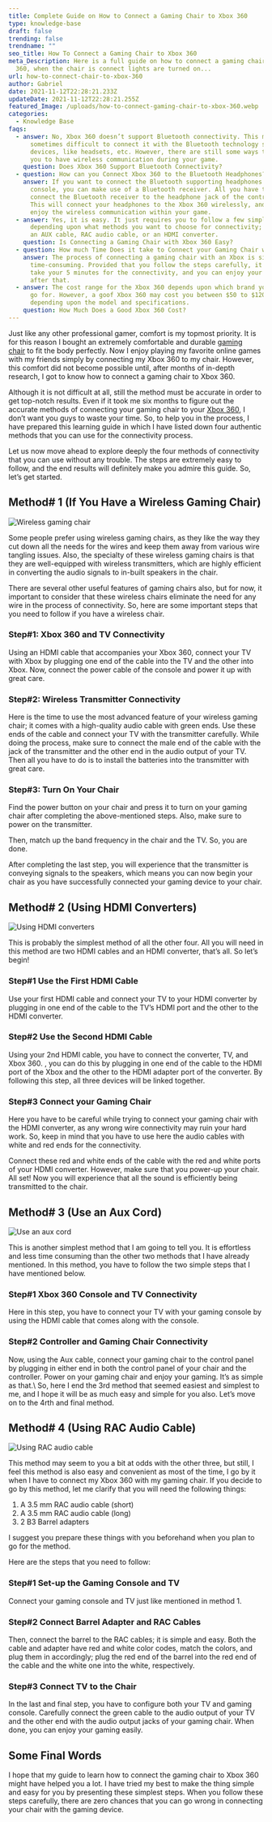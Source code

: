 ```yaml
---
title: Complete Guide on How to Connect a Gaming Chair to Xbox 360
type: knowledge-base
draft: false
trending: false
trendname: ""
seo_title: How To Connect a Gaming Chair to Xbox 360
meta_Description: Here is a full guide on how to connect a gaming chair to xbox
  360, when the chair is connect lights are turned on...
url: how-to-connect-chair-to-xbox-360
author: Gabriel
date: 2021-11-12T22:28:21.233Z
updateDate: 2021-11-12T22:28:21.255Z
featured_Image: /uploads/how-to-connect-gaming-chair-to-xbox-360.webp
categories:
  - Knowledge Base
faqs:
  - answer: No, Xbox 360 doesn’t support Bluetooth connectivity. This may explain it
      sometimes difficult to connect it with the Bluetooth technology supporting
      devices, like headsets, etc. However, there are still some ways that allow
      you to have wireless communication during your game.
    question: Does Xbox 360 Support Bluetooth Connectivity?
  - question: How can you Connect Xbox 360 to the Bluetooth Headphones?
    answer: If you want to connect the Bluetooth supporting headphones with the
      console, you can make use of a Bluetooth receiver. All you have to do is
      connect the Bluetooth receiver to the headphone jack of the controller.
      This will connect your headphones to the Xbox 360 wirelessly, and you can
      enjoy the wireless communication within your game.
  - answer: Yes, it is easy. It just requires you to follow a few simple steps
      depending upon what methods you want to choose for connectivity; by using
      an AUX cable, RAC audio cable, or an HDMI converter.
    question: Is Connecting a Gaming Chair with Xbox 360 Easy?
  - question: How much Time Does it take to Connect your Gaming Chair with Xbox 360?
    answer: The process of connecting a gaming chair with an Xbox is simple and less
      time-consuming. Provided that you follow the steps carefully, it will just
      take your 5 minutes for the connectivity, and you can enjoy your gaming
      after that.
  - answer: The cost range for the Xbox 360 depends upon which brand you choose to
      go for. However, a goof Xbox 360 may cost you between $50 to $120,
      depending upon the model and specifications.
    question: How Much Does a Good Xbox 360 Cost?
---
```

Just like any other professional gamer, comfort is my topmost priority. It is for this reason I bought an extremely comfortable and durable [gaming chair](https://gamingtechies.com/best-chair-for-short-people/) to fit the body perfectly. Now I enjoy playing my favorite online games with my friends simply by connecting my Xbox 360 to my chair. However, this comfort did not become possible until, after months of in-depth research, I got to know how to connect a gaming chair to Xbox 360.

Although it is not difficult at all, still the method must be accurate in order to get top-notch results. Even if it took me six months to figure out the accurate methods of connecting your gaming chair to your [Xbox 360](https://en.wikipedia.org/wiki/Xbox_360), I don’t want you guys to waste your time. So, to help you in the process, I have prepared this learning guide in which I have listed down four authentic methods that you can use for the connectivity process.

Let us now move ahead to explore deeply the four methods of connectivity that you can use without any trouble. The steps are extremely easy to follow, and the end results will definitely make you admire this guide. So, let’s get started.

## Method# 1 (If You Have a Wireless Gaming Chair)

![Wireless gaming chair](/uploads/wireless-gaming-chair.webp "Wireless gaming chair")

Some people prefer using wireless gaming chairs, as they like the way they cut down all the needs for the wires and keep them away from various wire tangling issues. Also, the specialty of these wireless gaming chairs is that they are well-equipped with wireless transmitters, which are highly efficient in converting the audio signals to in-built speakers in the chair.

There are several other useful features of gaming chairs also, but for now, it important to consider that these wireless chairs eliminate the need for any wire in the process of connectivity. So, here are some important steps that you need to follow if you have a wireless chair.

### Step#1: Xbox 360 and TV Connectivity

Using an HDMI cable that accompanies your Xbox 360, connect your TV with Xbox by plugging one end of the cable into the TV and the other into Xbox. Now, connect the power cable of the console and power it up with great care.

### Step#2: Wireless Transmitter Connectivity

Here is the time to use the most advanced feature of your wireless gaming chair; it comes with a high-quality audio cable with green ends. Use these ends of the cable and connect your TV with the transmitter carefully. While doing the process, make sure to connect the male end of the cable with the jack of the transmitter and the other end in the audio output of your TV. Then all you have to do is to install the batteries into the transmitter with great care.

### Step#3: Turn On Your Chair

Find the power button on your chair and press it to turn on your gaming chair after completing the above-mentioned steps. Also, make sure to power on the transmitter.

Then, match up the band frequency in the chair and the TV. So, you are done.

After completing the last step, you will experience that the transmitter is conveying signals to the speakers, which means you can now begin your chair as you have successfully connected your gaming device to your chair.

## Method# 2 (Using HDMI Converters)

![Using HDMI converters](/uploads/use-hdmi-converters.webp "Using HDMI converters")

This is probably the simplest method of all the other four. All you will need in this method are two HDMI cables and an HDMI converter, that’s all. So let’s begin!

### Step#1 Use the First HDMI Cable

Use your first HDMI cable and connect your TV to your HDMI converter by plugging in one end of the cable to the TV’s HDMI port and the other to the HDMI converter.

### Step#2 Use the Second HDMI Cable

Using your 2nd HDMI cable, you have to connect the converter, TV, and Xbox 360. , you can do this by plugging in one end of the cable to the HDMI port of the Xbox and the other to the HDMI adapter port of the converter. By following this step, all three devices will be linked together.

### Step#3 Connect your Gaming Chair

Here you have to be careful while trying to connect your gaming chair with the HDMI converter, as any wrong wire connectivity may ruin your hard work. So, keep in mind that you have to use here the audio cables with white and red ends for the connectivity.

Connect these red and white ends of the cable with the red and white ports of your HDMI converter. However, make sure that you power-up your chair. All set! Now you will experience that all the sound is efficiently being transmitted to the chair.

## Method# 3 (Use an Aux Cord)

![Use an aux cord](/uploads/use-an-aux-cord.webp "Use an aux cord")

This is another simplest method that I am going to tell you. It is effortless and less time consuming than the other two methods that I have already mentioned. In this method, you have to follow the two simple steps that I have mentioned below.

### Step#1 Xbox 360 Console and TV Connectivity

Here in this step, you have to connect your TV with your gaming console by using the HDMI cable that comes along with the console.

### Step#2 Controller and Gaming Chair Connectivity

Now, using the Aux cable, connect your gaming chair to the control panel by plugging in either end in both the control panel of your chair and the controller. Power on your gaming chair and enjoy your gaming. It’s as simple as that.\ So, here I end the 3rd method that seemed easiest and simplest to me, and I hope it will be as much easy and simple for you also. Let’s move on to the 4rth and final method.

## Method# 4 (Using RAC Audio Cable)

![Using RAC audio cable](/uploads/using-rac-audio-cable.webp "Using RAC audio cable")

This method may seem to you a bit at odds with the other three, but still, I feel this method is also easy and convenient as most of the time, I go by it when I have to connect my Xbox 360 with my gaming chair. If you decide to go by this method, let me clarify that you will need the following things:

1. A 3.5 mm RAC audio cable (short)
2. A 3.5 mm RAC audio cable (long)
3. 2 B3 Barrel adapters

I suggest you prepare these things with you beforehand when you plan to go for the method.

Here are the steps that you need to follow:

### Step#1 Set-up the Gaming Console and TV

Connect your gaming console and TV just like mentioned in method 1.

### Step#2 Connect Barrel Adapter and RAC Cables

Then, connect the barrel to the RAC cables; it is simple and easy. Both the cable and adapter have red and white color codes, match the colors, and plug them in accordingly; plug the red end of the barrel into the red end of the cable and the white one into the white, respectively.

### Step#3 Connect TV to the Chair

In the last and final step, you have to configure both your TV and gaming console. Carefully connect the green cable to the audio output of your TV and the other end with the audio output jacks of your gaming chair. When done, you can enjoy your gaming easily.

## Some Final Words

I hope that my guide to learn how to connect the gaming chair to Xbox 360 might have helped you a lot. I have tried my best to make the thing simple and easy for you by presenting these simplest steps. When you follow these steps carefully, there are zero chances that you can go wrong in connecting your chair with the gaming device.